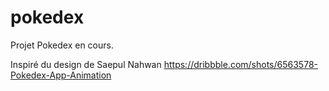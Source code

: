 # pokedex

Projet Pokedex en cours. 

Inspiré du design de Saepul Nahwan
https://dribbble.com/shots/6563578-Pokedex-App-Animation
